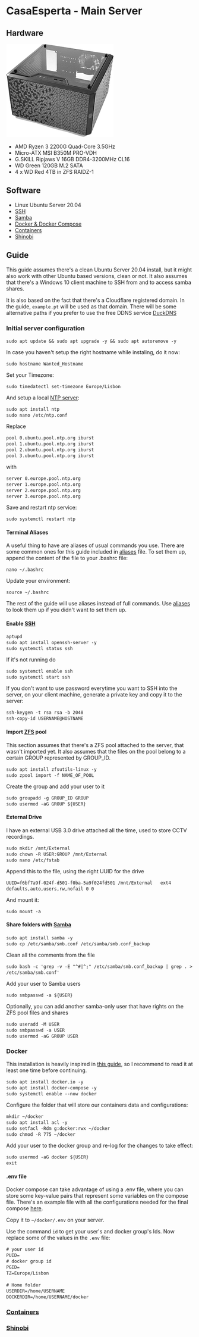 # CasaEsperta - Main Server

## Hardware
![](../images/q300l.png)
* AMD Ryzen 3 2200G Quad-Core 3.5GHz
* Micro-ATX MSI B350M PRO-VDH
* G.SKILL Ripjaws V 16GB DDR4-3200MHz CL16
* WD Green 120GB M.2 SATA
* 4 x WD Red 4TB in ZFS RAIDZ-1

## Software
* Linux Ubuntu Server 20.04
* [SSH](#enable-ssh)
* [Samba](#share-folders-with-samba)
* [Docker & Docker Compose](#docker)
* [Containers](docker_containers.md)
* [Shinobi](shinobi.md)

## Guide
This guide assumes there's a clean Ubuntu Server 20.04 install, but it might also work with other Ubuntu based versions, clean or not. It also assumes that there's a Windows 10 client machine to SSH from and to access samba shares.

It is also based on the fact that there's a Cloudflare registered domain. In the guide, `example.pt` will be used as that domain. There will be some alternative paths if you prefer to use the free DDNS service [DuckDNS](http://www.duckdns.org/)

### Initial server configuration
```
sudo apt update && sudo apt upgrade -y && sudo apt autoremove -y
```
In case you haven't setup the right hostname while instaling, do it now:
```
sudo hostname Wanted_Hostname
```
Set your Timezone:
```
sudo timedatectl set-timezone Europe/Lisbon
```
And setup a local [NTP server](https://linuxconfig.org/ubuntu-20-04-ntp-server):
```
sudo apt install ntp
sudo nano /etc/ntp.conf
```
Replace
```
pool 0.ubuntu.pool.ntp.org iburst
pool 1.ubuntu.pool.ntp.org iburst
pool 2.ubuntu.pool.ntp.org iburst
pool 3.ubuntu.pool.ntp.org iburst
```
with
```
server 0.europe.pool.ntp.org
server 1.europe.pool.ntp.org
server 2.europe.pool.ntp.org
server 3.europe.pool.ntp.org
```
Save and restart ntp service:
```
sudo systemctl restart ntp
```

#### Terminal Aliases
A useful thing to have are aliases of usual commands you use. There are some common ones for this guide included in [aliases](../main_server/aliases) file. To set them up, append the content of the file to your .bashrc file:
```
nano ~/.bashrc
```
Update your environment:
```
source ~/.bashrc
```
The rest of the guide will use aliases instead of full commands. Use [aliases](../main_server/aliases) to look them up if you didn't want to set them up.

#### Enable [SSH](https://linuxconfig.org/ubuntu-20-04-ssh-server)
```
aptupd
sudo apt install openssh-server -y
sudo systemctl status ssh
```
If it's not running do
```
sudo systemctl enable ssh
sudo systemctl start ssh
```
If you don't want to use password everytime you want to SSH into the server, on your client machine, generate a private key and copy it to the server:
```
ssh-keygen -t rsa rsa -b 2048
ssh-copy-id USERNAME@HOSTNAME
```

#### Import [ZFS](https://openzfs.github.io/openzfs-docs/Getting%20Started/Ubuntu/index.html) pool
This section assumes that there's a ZFS pool attached to the server, that wasn't imported yet.
It also assumes that the files on the pool belong to a certain GROUP represented by GROUP_ID.
```
sudo apt install zfsutils-linux -y
sudo zpool import -f NAME_OF_POOL
```
Create the group and add your user to it
```
sudo groupadd -g GROUP_ID GROUP
sudo usermod -aG GROUP ${USER}
```

#### External Drive
I have an external USB 3.0 drive attached all the time, used to store CCTV recordings.
```
sudo mkdir /mnt/External
sudo chown -R USER:GROUP /mnt/External
sudo nano /etc/fstab
```
Append this to the file, using the right UUID for the drive
```
UUID=f6bf7a9f-024f-d501-f0ba-5a9f024fd501 /mnt/External   ext4    defaults,auto,users,rw,nofail 0 0
```
And mount it:
```
sudo mount -a
```

#### Share folders with [Samba](https://linuxconfig.org/how-to-configure-samba-server-share-on-ubuntu-20-04-focal-fossa-linux)
```
sudo apt install samba -y
sudo cp /etc/samba/smb.conf /etc/samba/smb.conf_backup
```
Clean all the comments from the file
```
sudo bash -c 'grep -v -E "^#|^;" /etc/samba/smb.conf_backup | grep . > /etc/samba/smb.conf'
```
Add your user to Samba users
```
sudo smbpasswd -a ${USER}
```
Optionally, you can add another samba-only user that have rights on the ZFS pool files and shares
```
sudo useradd -M USER
sudo smbpasswd -a USER
sudo usermod -aG GROUP USER
```

### Docker
This installation is heavily inspired in [this guide](https://www.smarthomebeginner.com/traefik-2-docker-tutorial/#Docker_Configuration), so I recommend to read it at least one time before continuing.
```
sudo apt install docker.io -y
sudo apt install docker-compose -y
sudo systemctl enable --now docker
```
Configure the folder that will store our containers data and configurations:
```
mkdir ~/docker
sudo apt install acl -y
sudo setfacl -Rdm g:docker:rwx ~/docker
sudo chmod -R 775 ~/docker
```
Add your user to the docker group and re-log for the changes to take effect:
```
sudo usermod -aG docker ${USER}
exit
```

#### .env file
Docker compose can take advantage of using a .env file, where you can store some key-value pairs that represent some variables on the compose file.
There's an example file with all the configurations needed for the final compose [here](../main_server/docker/env_example).

Copy it to `~/docker/.env` on your server.

Use the command `id` to get your user's and docker group's Ids. Now replace some of the values in the `.env` file:
```
# your user id
PUID=
# docker group id
PGID=
TZ=Europe/Lisbon

# Home folder
USERDIR=/home/USERNAME
DOCKERDIR=/home/USERNAME/docker
```

### [Containers](docker_containers.md)

### [Shinobi](shinobi.md)